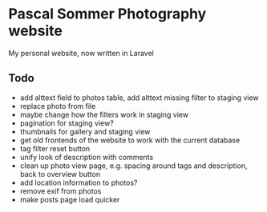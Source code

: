 # Pascal Sommer Photography website

My personal website, now written in Laravel

## Todo
* add alttext field to photos table, add alttext missing filter to staging view
* replace photo from file
* maybe change how the filters work in staging view
* pagination for staging view?
* thumbnails for gallery and staging view
* get old frontends of the website to work with the current database
* tag filter reset button
* unify look of description with comments
* clean up photo view page, e.g. spacing around tags and description, back to overview button
* add location information to photos?
* remove exif from photos
* make posts page load quicker
